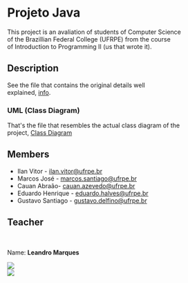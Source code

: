 # Projeto Java

This project is an avaliation of students of Computer Science  
of the Brazillian Federal College (UFRPE) from the course  
of Introduction to Programming II (us that wrote it).  

## Description

See the file that contains the original details well  
explained, [info](reservas-jogos-tabuleiro.md).

### UML (Class Diagram)

That's the file that resembles the actual class diagram of the  
project, [Class Diagram](diagrama_de_classes.png)

## Members  

* Ilan Vitor - [ilan.vitor@ufrpe.br](ilan.vitor@ufrpe.br)
* Marcos José - [marcos.santiago@ufrpe.br](marcos.santiago@ufrpe.br)
* Cauan Abraão- [cauan.azevedo@ufrpe.br](cauan.azevedo@ufrpe.br)
* Eduardo Henrique - [eduardo.halves@ufrpe.br](eduardo.halves@ufrpe.br)
* Gustavo Santiago - [gustavo.delfino@ufrpe.br](gustavo.delfino@ufrpe.br)

## Teacher

<br/><p>Name: <b>Leandro Marques</b></p>
<a href='leandro.marques@ufrpe.br'><img src="https://img.shields.io/badge/Gmail-D14836?style=for-the-badge&logo=gmail&logoColor=white"/></a><br/>
<a href='https://github.com/lmarques7'><img src="https://img.shields.io/badge/GitHub-100000?style=for-the-badge&logo=github&logoColor=white"/></a>

